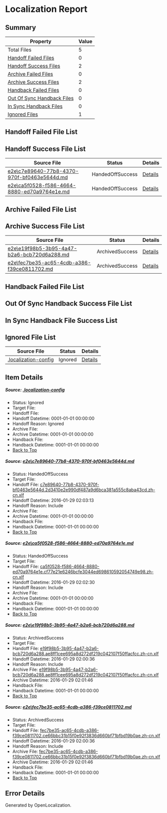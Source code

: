 # <a name='report-top'></a> Localization Report

## Summary
 Property | Value 
 -------- | ----- 
 Total Files | 5
[ Handoff Failed Files ](#handoff-failed-list)| 0
[ Handoff Success Files ](#handoff-success-list)| 2
[ Archive Failed Files ](#archive-failed-list)| 0
[ Archive Success Files ](#archive-success-list)| 2
[ Handback Failed Files ](#handback-failed-list)| 0
[ Out Of Sync Handback Files ](#outofsync-handback-success-list)| 0
[ In Sync Handback Files ](#insync-handback-success-list)| 0
[ Ignored Files ](#ignored-list)| 1

## <a name='handoff-failed-list'></a> Handoff Failed File List

## <a name='handoff-success-list'></a> Handoff Success File List
 Source File | Status | Details 
 ----------- | ------ | ------- 
 [e2e\c7e89640-77b8-4370-970f-bf0463e5644d.md](https://github.com/OpenLocalizationTest/oltest/blob/59b2ad617493011d33cca8c86234818ac60dcfd3/e2e/c7e89640-77b8-4370-970f-bf0463e5644d.md) | HandedOffSuccess | [Details](#9a27ae1533b3fc4e22080087a7f947524c7c162e1)
 [e2e\ca5f0528-f586-4664-8880-ed70a9764e1e.md](https://github.com/OpenLocalizationTest/oltest/blob/cded2d20919d64cac2a57e1e89d4fafc4699f2c9/e2e/ca5f0528-f586-4664-8880-ed70a9764e1e.md) | HandedOffSuccess | [Details](#b402c62d6bc19ef1d918734f185306007f9b541f2)

## <a name='archive-failed-list'></a> Archive Failed File List

## <a name='archive-success-list'></a> Archive Success File List
 Source File | Status | Details 
 ----------- | ------ | ------- 
 [e2e\e19f98b5-3b95-4a47-b2a6-bcb720d6a288.md](https://github.com/OpenLocalizationTest/oltest/blob/5504914dc9fe3c35c4a75e10bb8deac9f4647edf/e2e/e19f98b5-3b95-4a47-b2a6-bcb720d6a288.md) | ArchivedSuccess | [Details](#591cf6088bd68236e2197fc1930672a9d8e572e63)
 [e2e\fec7be35-ac65-4cdb-a386-f39ce0811702.md](https://github.com/OpenLocalizationTest/oltest/blob/5504914dc9fe3c35c4a75e10bb8deac9f4647edf/e2e/fec7be35-ac65-4cdb-a386-f39ce0811702.md) | ArchivedSuccess | [Details](#88924f5a7ca4e5eb856c6dfba4f1a971ed74c2c04)

## <a name='handback-failed-list'></a> Handback Failed File List

## <a name='outofsync-handback-success-list'></a> Out Of Sync Handback Success File List

## <a name='insync-handback-success-list'></a> In Sync Handback File Success List

## <a name='ignored-list'></a> Ignored File List
 Source File | Status | Details 
 ----------- | ------ | ------- 
 [.localization-config](https://github.com/OpenLocalizationTest/oltest/blob/59b2ad617493011d33cca8c86234818ac60dcfd3/.localization-config) | Ignored | [Details](#e4725be8631cbe979bbe0fa8b97cd75f1fd41d4d0)

## Item Details
##### <a name='e4725be8631cbe979bbe0fa8b97cd75f1fd41d4d0'></a> Source: [.localization-config](https://github.com/OpenLocalizationTest/oltest/blob/59b2ad617493011d33cca8c86234818ac60dcfd3/.localization-config)
* Status: Ignored
* Target File: 
* Handoff File: 
* Handoff Datetime: 0001-01-01 00:00:00
* Handoff Reason: Ignored
* Archive File: 
* Archive Datetime: 0001-01-01 00:00:00
* Handback File: 
* Handback Datetime: 0001-01-01 00:00:00
* [Back to Top](#report-top)

##### <a name='9a27ae1533b3fc4e22080087a7f947524c7c162e1'></a> Source: [e2e\c7e89640-77b8-4370-970f-bf0463e5644d.md](https://github.com/OpenLocalizationTest/oltest/blob/59b2ad617493011d33cca8c86234818ac60dcfd3/e2e/c7e89640-77b8-4370-970f-bf0463e5644d.md)
* Status: HandedOffSuccess
* Target File: 
* Handoff File: [c7e89640-77b8-4370-970f-bf0463e5644d.2d3410e2e990df487a9d6bca381a555c8aba43cd.zh-cn.xlf](https://github.com/OpenLocalizationTestOrg/olhandoff/blob/c10f7811f98f9bfadbf946233d16a27c39e2b461/ol-handoff/OpenLocalizationTestOrg/oltest.zh-cn/tianzh/c7e89640-77b8-4370-970f-bf0463e5644d.2d3410e2e990df487a9d6bca381a555c8aba43cd.zh-cn.xlf)
* Handoff Datetime: 2016-01-29 02:03:13
* Handoff Reason: Include
* Archive File: 
* Archive Datetime: 0001-01-01 00:00:00
* Handback File: 
* Handback Datetime: 0001-01-01 00:00:00
* [Back to Top](#report-top)

##### <a name='b402c62d6bc19ef1d918734f185306007f9b541f2'></a> Source: [e2e\ca5f0528-f586-4664-8880-ed70a9764e1e.md](https://github.com/OpenLocalizationTest/oltest/blob/cded2d20919d64cac2a57e1e89d4fafc4699f2c9/e2e/ca5f0528-f586-4664-8880-ed70a9764e1e.md)
* Status: HandedOffSuccess
* Target File: 
* Handoff File: [ca5f0528-f586-4664-8880-ed70a9764e1e.cf77e21e6246bcfe3044ed698610592054749e98.zh-cn.xlf](https://github.com/OpenLocalizationTestOrg/olhandoff/blob/fdd0e51962edae5e27337e8763f11e7decc2931e/ol-handoff/OpenLocalizationTestOrg/oltest.zh-cn/tianzh/ca5f0528-f586-4664-8880-ed70a9764e1e.cf77e21e6246bcfe3044ed698610592054749e98.zh-cn.xlf)
* Handoff Datetime: 2016-01-29 02:02:30
* Handoff Reason: Include
* Archive File: 
* Archive Datetime: 0001-01-01 00:00:00
* Handback File: 
* Handback Datetime: 0001-01-01 00:00:00
* [Back to Top](#report-top)

##### <a name='591cf6088bd68236e2197fc1930672a9d8e572e63'></a> Source: [e2e\e19f98b5-3b95-4a47-b2a6-bcb720d6a288.md](https://github.com/OpenLocalizationTest/oltest/blob/5504914dc9fe3c35c4a75e10bb8deac9f4647edf/e2e/e19f98b5-3b95-4a47-b2a6-bcb720d6a288.md)
* Status: ArchivedSuccess
* Target File: 
* Handoff File: [e19f98b5-3b95-4a47-b2a6-bcb720d6a288.ae8ff1cee695a8d272df219c042107f50ffacfcc.zh-cn.xlf](https://github.com/OpenLocalizationTestOrg/olhandoff/blob/7159f3394f567e65aab429479b012be5fc739d91/ol-handoff/OpenLocalizationTestOrg/oltest.zh-cn/tianzh/e19f98b5-3b95-4a47-b2a6-bcb720d6a288.ae8ff1cee695a8d272df219c042107f50ffacfcc.zh-cn.xlf)
* Handoff Datetime: 2016-01-29 02:00:36
* Handoff Reason: Include
* Archive File: [e19f98b5-3b95-4a47-b2a6-bcb720d6a288.ae8ff1cee695a8d272df219c042107f50ffacfcc.zh-cn.xlf](https://github.com/OpenLocalizationTestOrg/olhandoff/blob/0c60a0212269f86980d366d07ee5f09b3d7b6abf/ol-handoff/OpenLocalizationTestOrg/oltest.zh-cn/tianzh/archive/e19f98b5-3b95-4a47-b2a6-bcb720d6a288.ae8ff1cee695a8d272df219c042107f50ffacfcc.zh-cn.xlf)
* Archive Datetime: 2016-01-29 02:01:46
* Handback File: 
* Handback Datetime: 0001-01-01 00:00:00
* [Back to Top](#report-top)

##### <a name='88924f5a7ca4e5eb856c6dfba4f1a971ed74c2c04'></a> Source: [e2e\fec7be35-ac65-4cdb-a386-f39ce0811702.md](https://github.com/OpenLocalizationTest/oltest/blob/5504914dc9fe3c35c4a75e10bb8deac9f4647edf/e2e/fec7be35-ac65-4cdb-a386-f39ce0811702.md)
* Status: ArchivedSuccess
* Target File: 
* Handoff File: [fec7be35-ac65-4cdb-a386-f39ce0811702.ce66bbc31b15f0e92f3836d660bf71bfbd19b0ae.zh-cn.xlf](https://github.com/OpenLocalizationTestOrg/olhandoff/blob/7159f3394f567e65aab429479b012be5fc739d91/ol-handoff/OpenLocalizationTestOrg/oltest.zh-cn/tianzh/fec7be35-ac65-4cdb-a386-f39ce0811702.ce66bbc31b15f0e92f3836d660bf71bfbd19b0ae.zh-cn.xlf)
* Handoff Datetime: 2016-01-29 02:00:36
* Handoff Reason: Include
* Archive File: [fec7be35-ac65-4cdb-a386-f39ce0811702.ce66bbc31b15f0e92f3836d660bf71bfbd19b0ae.zh-cn.xlf](https://github.com/OpenLocalizationTestOrg/olhandoff/blob/0c60a0212269f86980d366d07ee5f09b3d7b6abf/ol-handoff/OpenLocalizationTestOrg/oltest.zh-cn/tianzh/archive/fec7be35-ac65-4cdb-a386-f39ce0811702.ce66bbc31b15f0e92f3836d660bf71bfbd19b0ae.zh-cn.xlf)
* Archive Datetime: 2016-01-29 02:01:46
* Handback File: 
* Handback Datetime: 0001-01-01 00:00:00
* [Back to Top](#report-top)


## Error Details

Generated by OpenLocalization.
